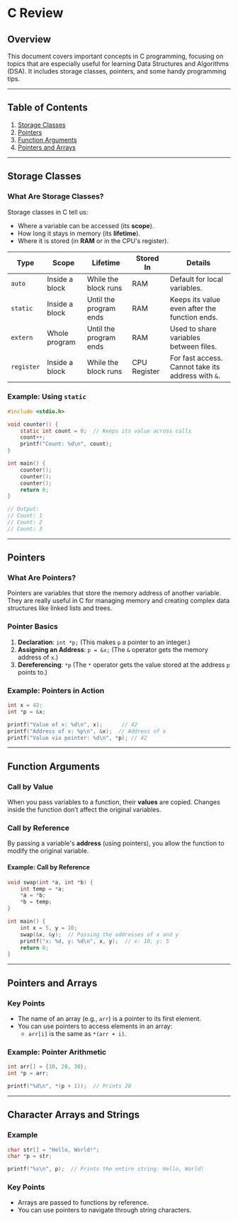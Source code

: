 # C Review

## Overview
This document covers important concepts in C programming, focusing on topics that are especially useful for learning Data Structures and Algorithms (DSA). It includes storage classes, pointers, and some handy programming tips.

---

## Table of Contents
1. [Storage Classes](#storage-classes)
2. [Pointers](#pointers)
3. [Function Arguments](#function-arguments)
4. [Pointers and Arrays](#pointers-and-arrays)

---

## Storage Classes

### What Are Storage Classes?
Storage classes in C tell us:
- Where a variable can be accessed (its **scope**).
- How long it stays in memory (its **lifetime**).
- Where it is stored (in **RAM** or in the CPU's register).

| **Type**       | **Scope**        | **Lifetime**           | **Stored In**  | **Details**                                                      |
|-----------------|------------------|------------------------|----------------|------------------------------------------------------------------|
| `auto`         | Inside a block   | While the block runs   | RAM            | Default for local variables.                                    |
| `static`       | Inside a block   | Until the program ends | RAM            | Keeps its value even after the function ends.                   |
| `extern`       | Whole program    | Until the program ends | RAM            | Used to share variables between files.                          |
| `register`     | Inside a block   | While the block runs   | CPU Register   | For fast access. Cannot take its address with `&`.              |

### Example: Using `static`
```c
#include <stdio.h>

void counter() {
    static int count = 0;  // Keeps its value across calls
    count++;
    printf("Count: %d\n", count);
}

int main() {
    counter();
    counter();
    counter();
    return 0;
}

// Output:
// Count: 1
// Count: 2
// Count: 3
```

---

## Pointers

### What Are Pointers?
Pointers are variables that store the memory address of another variable. They are really useful in C for managing memory and creating complex data structures like linked lists and trees.

### Pointer Basics
1. **Declaration**: `int *p;` (This makes `p` a pointer to an integer.)
2. **Assigning an Address**: `p = &x;` (The `&` operator gets the memory address of `x`.)
3. **Dereferencing**: `*p` (The `*` operator gets the value stored at the address `p` points to.)

### Example: Pointers in Action
```c
int x = 42;
int *p = &x;

printf("Value of x: %d\n", x);      // 42
printf("Address of x: %p\n", &x);  // Address of x
printf("Value via pointer: %d\n", *p); // 42
```

---

## Function Arguments

### Call by Value
When you pass variables to a function, their **values** are copied. Changes inside the function don’t affect the original variables.

### Call by Reference
By passing a variable's **address** (using pointers), you allow the function to modify the original variable.

#### Example: Call by Reference
```c
void swap(int *a, int *b) {
    int temp = *a;
    *a = *b;
    *b = temp;
}

int main() {
    int x = 5, y = 10;
    swap(&x, &y);  // Passing the addresses of x and y
    printf("x: %d, y: %d\n", x, y);  // x: 10, y: 5
    return 0;
}
```

---

## Pointers and Arrays

### Key Points
- The name of an array (e.g., `arr`) is a pointer to its first element.
- You can use pointers to access elements in an array:
  - `arr[i]` is the same as `*(arr + i)`.

### Example: Pointer Arithmetic
```c
int arr[] = {10, 20, 30};
int *p = arr;

printf("%d\n", *(p + 1));  // Prints 20
```

---

## Character Arrays and Strings

### Example
```c
char str[] = "Hello, World!";
char *p = str;

printf("%s\n", p);  // Prints the entire string: Hello, World!
```

### Key Points
- Arrays are passed to functions by reference.
- You can use pointers to navigate through string characters.